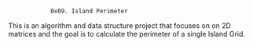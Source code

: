                 0x09. Island Perimeter

This is an algorithm and data structure project that focuses on on 2D matrices and the goal is to calculate the perimeter of a single Island Grid.
